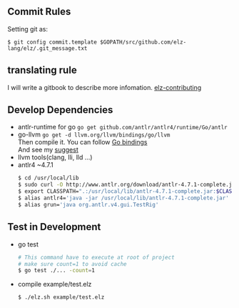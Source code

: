 ## Commit Rules

Setting git as:

```
$ git config commit.template $GOPATH/src/github.com/elz-lang/elz/.git_message.txt
```

## translating rule

I will write a gitbook to describe more infomation.
[elz-contributing](https://www.gitbook.com/book/dannypsnl/elz-contributing/welcome)

## Develop Dependencies

- antlr-runtime for go
    `go get github.com/antlr/antlr4/runtime/Go/antlr`
- go-llvm
    `go get -d llvm.org/llvm/bindings/go/llvm`<br>
    Then compile it. You can follow [Go bindings](http://llvm.org/svn/llvm-project/llvm/trunk/bindings/go/README.txt)<br>
    And see my [suggest](http://routedan.blogspot.com/2017/12/go-binding-llvm.html)
- llvm tools(clang, lli, lld ...)
- antlr4 ~4.7.1
    ```bash
    $ cd /usr/local/lib
    $ sudo curl -O http://www.antlr.org/download/antlr-4.7.1-complete.jar
    $ export CLASSPATH=".:/usr/local/lib/antlr-4.7.1-complete.jar:$CLASSPATH"
    $ alias antlr4='java -jar /usr/local/lib/antlr-4.7.1-complete.jar'
    $ alias grun='java org.antlr.v4.gui.TestRig'
    ```

## Test in Development

- go test
    ```bash
    # This command have to execute at root of project
    # make sure count=1 to avoid cache
    $ go test ./... -count=1
    ```
- compile example/test.elz
    ```bash
    $ ./elz.sh example/test.elz
    ```
